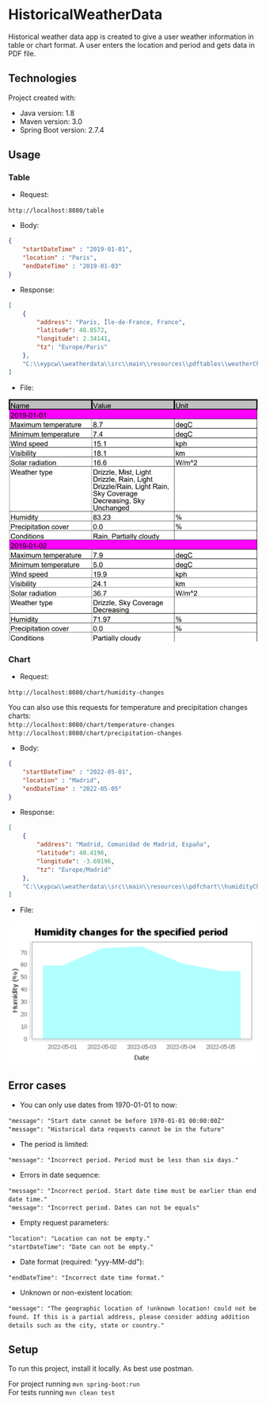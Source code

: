 # HistoricalWeatherData

Historical weather data app is created to give a user weather information in table or chart format. A user enters the location and period and gets data in PDF file.

## Technologies

Project created with:
* Java version: 1.8
* Maven version: 3.0
* Spring Boot version: 2.7.4

## Usage

### Table

* Request:

`http://localhost:8080/table` 

* Body:
``` json
{
    "startDateTime" : "2019-01-01",
    "location" : "Paris",
    "endDateTime" : "2019-01-03"
}
```

* Response:
``` json
[
    {
        "address": "Paris, Île-de-France, France",
        "latitude": 48.8572,
        "longitude": 2.34141,
        "tz": "Europe/Paris"
    },
    "C:\\курсы\\weatherdata\\src\\main\\resources\\pdftables\\weatherChangesTable.pdf"
]
```

* File:

![img.png](tableExample.png)

### Chart

* Request:

`http://localhost:8080/chart/humidity-changes`

You can also use this requests for temperature and precipitation changes charts:\
`http://localhost:8080/chart/temperature-changes` \
`http://localhost:8080/chart/precipitation-changes`

* Body:
``` json
{
    "startDateTime" : "2022-05-01",
    "location" : "Madrid",
    "endDateTime" : "2022-05-05"
}
```

* Response:
``` json
[
    {
        "address": "Madrid, Comunidad de Madrid, España",
        "latitude": 40.4196,
        "longitude": -3.69196,
        "tz": "Europe/Madrid"
    },
    "C:\\курсы\\weatherdata\\src\\main\\resources\\pdfchart\\humidityChangesData.pdf"
]
```

* File:

![img.png](chartExample.png)

## Error cases

* You can only use dates from 1970-01-01 to now:

`"message": "Start date cannot be before 1970-01-01 00:00:00Z"`\
`"message": "Historical data requests cannot be in the future"`

* The period is limited:

`"message": "Incorrect period. Period must be less than six days."`

* Errors in date sequence:

`"message": "Incorrect period. Start date time must be earlier than end date time."`\
`"message": "Incorrect period. Dates can not be equals"`

* Empty request parameters:

`"location": "Location can not be empty."`\
`"startDateTime": "Date can not be empty."`

* Date format (required: "yyy-MM-dd"):

`"endDateTime": "Incorrect date time format."`

* Unknown or non-existent location:

`"message": "The geographic location of !unknown location! could not be found. If this is a partial address, please consider adding addition details such as the city, state or country."`

## Setup

To run this project, install it locally. As best use postman.

For project running `mvn spring-boot:run`\
For tests running `mvn clean test`